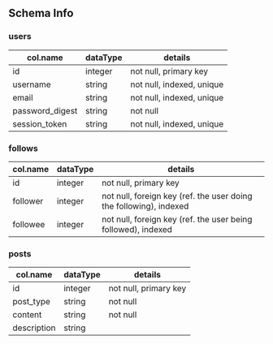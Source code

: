 ## Schema Info

### users

col.name   |dataType |details
-----------|---------|---------------------
id         |integer  |not null, primary key
username   |string   |not null, indexed, unique
email      |string   |not null, indexed, unique
password_digest|string | not null
session_token| string| not null, indexed, unique

### follows
col.name | dataType | details
---------|----------|-------------
id  | integer | not null, primary key
follower | integer | not null, foreign key (ref. the user doing the following), indexed
followee | integer | not null, foreign key (ref. the user being followed), indexed

### posts
col.name | dataType | details
---------|----------|-----------
id | integer | not null, primary key
post_type | string| not null
content | string | not null
description | string |

